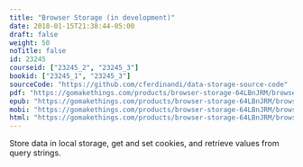 ```yaml
---
title: "Browser Storage (in development)"
date: 2018-01-15T21:38:44-05:00
draft: false
weight: 50
noTitle: false
id: 23245
courseid: ["23245_2", "23245_3"]
bookid: ["23245_1", "23245_3"]
sourceCode: "https://github.com/cferdinandi/data-storage-source-code"
pdf: "https://gomakethings.com/products/browser-storage-64LBnJRM/browser-storage.pdf"
epub: "https://gomakethings.com/products/browser-storage-64LBnJRM/browser-storage.epub"
mobi: "https://gomakethings.com/products/browser-storage-64LBnJRM/browser-storage.mobi"
html: "https://gomakethings.com/products/browser-storage-64LBnJRM/browser-storage.html"
---
```


Store data in local storage, get and set cookies, and retrieve values from query strings.